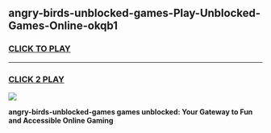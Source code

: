 
## angry-birds-unblocked-games-Play-Unblocked-Games-Online-okqb1
<h3>
<a href="https://premium76.site?title=angry-birds-unblocked-games&ref=24A">CLICK TO PLAY</a></h3>
<hr>

<h3>
<a href="https://premium76.site?title=angry-birds-unblocked-games&ref=24A">CLICK 2 PLAY</a>
  
</h3>

<a href="https://premium76.site?title=angry-birds-unblocked-games&ref=24A"><img src="https://clearcache.store/games.png"></a>


**angry-birds-unblocked-games games unblocked: Your Gateway to Fun and Accessible Online Gaming**
